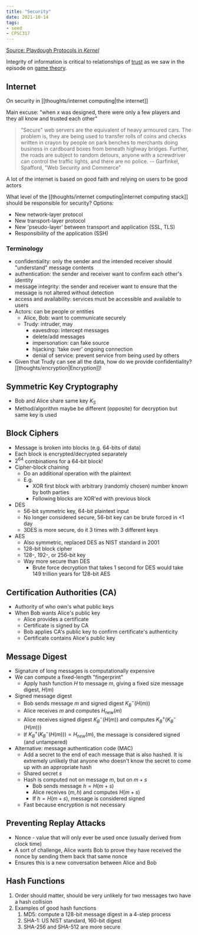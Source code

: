```yaml
---
title: "Security"
date: 2021-10-14
tags:
- seed
- CPSC317
---
```


[Source: Playdough Protocols in *Kernel*](https://kernel.community/en/learn/module-1/playdough-protocols)

Integrity of information is critical to relationships of [trust](thoughts/trust.md) as we saw in the episode on [game theory](thoughts/game%20theory.md).

## Internet
On security in [[thoughts/internet computing|the internet]]

Main excuse: "when $x$ was designed, there were only a few players and they all know and trusted each other"

> "Secure" web servers are the equivalent of heavy armoured cars. The problem is, they are being used to transfer rolls of coins and checks written in crayon by people on park benches to merchants doing business in cardboard boxes from beneath highway bridges. Further, the roads are subject to random detours, anyone with a screwdriver can control the traffic lights, and there are no police. -- Garfinkel, Spafford, "Web Security and Commerce"

A lot of the internet is based on good faith and relying on users to be good actors

What level of the [[thoughts/internet computing|internet computing stack]] should be responsible for security? Options:
- New network-layer protocol
- New transport-layer protocol
- New 'pseudo-layer' between transport and application (SSL, TLS)
- Responsibility of the application (SSH)

### Terminology
- confidentiality: only the sender and the intended receiver should "understand" message contents
- authentication: the sender and receiver want to confirm each other's identity
- message integrity: the sender and receiver want to ensure that the message is not altered without detection
- access and availability: services must be accessible and available to users
- Actors: can be people or entities
	- Alice, Bob: want to communicate securely
	- Trudy: intruder, may
		- eavesdrop: intercept messages
		- delete/add messages
		- impersonation: can fake source
		- hijacking: 'take over' ongoing connection
		- denial of service: prevent service from being used by others
- Given that Trudy can see all the data, how do we provide confidentiality? [[thoughts/encryption|Encryption]]!

## Symmetric Key Cryptography
- Bob and Alice share same key $K_S$
- Method/algorithm maybe be different (opposite) for decryption but same key is used

## Block Ciphers
- Message is broken into blocks (e.g. 64-bits of data)
- Each block is encrypted/decrypted separately
- $2^{64}$ combinations for a 64-bit block!
- Cipher-block chaining
	- Do an additional operation with the plaintext
	- E.g.
		- XOR first block with arbitrary (randomly chosen) number known by both parties
		- Following blocks are XOR'ed with previous block
- DES
	- 56-bit symmetric key, 64-bit plaintext input
	- No longer considered secure, 56-bit key can be brute forced in <1 day
	- 3DES is more secure, do it 3 times with 3 different keys
- AES
	- Also symmetric, replaced DES as NIST standard in 2001
	- 128-bit block cipher
	- 128-, 192-, or 256-bit key
	- Way more secure than DES
		- Brute force decryption that takes 1 second for DES would take 149 trillion years for 128-bit AES

## Certification Authorities (CA)
- Authority of who own's what public keys
- When Bob wants Alice's public key
	- Alice provides a certificate
	- Certificate is signed by CA
	- Bob applies CA's public key to confirm certificate's authenticity
	- Certificate contains Alice's public key

## Message Digest
- Signature of long messages is computationally expensive
- We can compute a fixed-length "fingerprint"
	- Apply hash function $H$ to message $m$, giving a fixed size message digest, $H(m)$
- Signed message digest
	- Bob sends message $m$ and signed digest $K_B^-(H(m))$
	- Alice receives $m$ and computes $H_{new}(m)$
	- Alice receives signed digest $K_B^-(H(m))$ and computes $K_B^+(K_B^-(H(m)))$
	- If $K_B^+(K_B^-(H(m))) = H_{new}(m)$, the message is considered signed (and untampered)
- Alternative: message authentication code (MAC)
	- Add a secret to the end of each message that is also hashed. It is extremely unlikely that anyone who doesn't know the secret to come up with an appropriate hash
	- Shared secret $s$
	- Hash is computed not on message $m$, but on $m+s$
		- Bob sends message $h = H(m + s)$
		- Alice receives $(m, h)$ and computes $H(m + s)$
		- If $h = H(m+s)$, message is considered signed
	- Fast because encryption is not necessary

## Preventing Replay Attacks
- Nonce - value that will only ever be used once (usually derived from clock time)
- A sort of challenge, Alice wants Bob to prove they have received the nonce by sending them back that same nonce
- Ensures this is a new conversation between Alice and Bob

## Hash Functions
1. Order should matter, should be very unlikely for two messages two have a hash collision
2. Examples of good hash functions
	1. MD5: compute a 128-bit message digest in a 4-step process
	2. SHA-1: US NIST standard, 160-bit digest
	3. SHA-256 and SHA-512 are more secure

